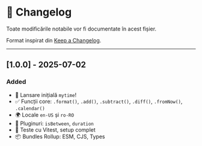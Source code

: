 # 📘 Changelog

Toate modificările notabile vor fi documentate în acest fișier.

Format inspirat din [Keep a Changelog](https://keepachangelog.com/en/1.0.0/).

---

## [1.0.0] - 2025-07-02

### Added
- 🚀 Lansare inițială `mytime`!
- ✅ Funcții core: `.format()`, `.add()`, `.subtract()`, `.diff()`, `.fromNow()`, `.calendar()`
- 🌍 Locale `en-US` și `ro-RO`
- 🧩 Pluginuri: `isBetween`, `duration`
- 🧪 Teste cu Vitest, setup complet
- 📦 Bundles Rollup: ESM, CJS, Types